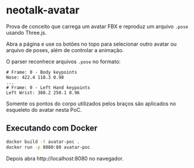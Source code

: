 # neotalk-avatar

Prova de conceito que carrega um avatar FBX e reproduz um arquivo `.pose` usando Three.js.

Abra a página e use os botões no topo para selecionar outro avatar ou arquivo de poses, além de controlar a animação.

O parser reconhece arquivos `.pose` no formato:

```
# Frame: 0 - Body keypoints
Nose: 422.4 118.3 0.98
...
# Frame: 0 - Left Hand keypoints
Left Wrist: 380.2 250.1 0.96
```

Somente os pontos do corpo utilizados pelos braços são aplicados no esqueleto do avatar nesta PoC.

## Executando com Docker

```bash
docker build -t avatar-poc .
docker run -p 8080:80 avatar-poc
```

Depois abra http://localhost:8080 no navegador.
